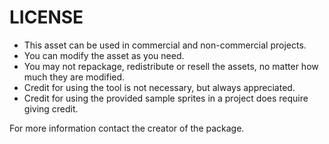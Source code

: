 # LICENSE

- This asset can be used in commercial and non-commercial projects.
- You can modify the asset as you need.
- You may not repackage, redistribute or resell the assets, no matter how much they are modified.
- Credit for using the tool is not necessary, but always appreciated.
- Credit for using the provided sample sprites in a project does require giving credit.

For more information contact the creator of the package.